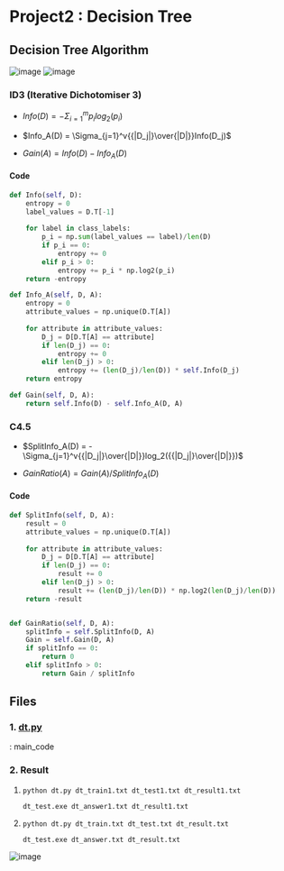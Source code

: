 # Project2 : Decision Tree

## Decision Tree Algorithm

![image](https://github.com/Hyunjoon83/DataScience/assets/141709404/49289603-2dd4-4364-bcb5-69fb800181b5)
![image](https://github.com/Hyunjoon83/DataScience/assets/141709404/5c828e69-da5c-4977-9c6f-4291c449eb92)

### ID3 (Iterative Dichotomiser 3)

- $Info(D)=-\Sigma_{i=1}^{m}p_i log_2(p_i)$
  
- $Info_A(D) = \Sigma_{j=1}^v{{|D_j|}\over{|D|}}Info(D_j)$
  
- $Gain(A) = Info(D) - Info_A(D)$

#### Code

```python
def Info(self, D):
    entropy = 0
    label_values = D.T[-1]
    
    for label in class_labels:
        p_i = np.sum(label_values == label)/len(D)
        if p_i == 0:
            entropy += 0
        elif p_i > 0:
            entropy += p_i * np.log2(p_i)
    return -entropy

def Info_A(self, D, A):
    entropy = 0
    attribute_values = np.unique(D.T[A])
  
    for attribute in attribute_values:
        D_j = D[D.T[A] == attribute]
        if len(D_j) == 0:
            entropy += 0
        elif len(D_j) > 0:
            entropy += (len(D_j)/len(D)) * self.Info(D_j)
    return entropy

def Gain(self, D, A):
    return self.Info(D) - self.Info_A(D, A)
```


### C4.5

- $SplitInfo_A(D) = -\Sigma_{j=1}^v{{|D_j|}\over{|D|}}log_2({{|D_j|}\over{|D|}})$

- $GainRatio(A) = Gain(A) / SplitInfo_A(D)$

#### Code
```python
def SplitInfo(self, D, A):
    result = 0
    attribute_values = np.unique(D.T[A])
    
    for attribute in attribute_values:
        D_j = D[D.T[A] == attribute]
        if len(D_j) == 0:
            result += 0
        elif len(D_j) > 0:
            result += (len(D_j)/len(D)) * np.log2(len(D_j)/len(D))
    return -result


def GainRatio(self, D, A):
    splitInfo = self.SplitInfo(D, A)
    Gain = self.Gain(D, A)
    if splitInfo == 0:
        return 0
    elif splitInfo > 0:
        return Gain / splitInfo
```

## Files

### 1. [dt.py](https://github.com/Hyunjoon83/DataScience/blob/main/Project2_Decision_Tree/dt.py)

: main_code

### 2. Result
1) ```python dt.py dt_train1.txt dt_test1.txt dt_result1.txt```
   
   ```dt_test.exe dt_answer1.txt dt_result1.txt```
   
2) ```python dt.py dt_train.txt dt_test.txt dt_result.txt```
   
   ```dt_test.exe dt_answer.txt dt_result.txt```
   
![image](https://github.com/Hyunjoon83/DataScience/assets/141709404/78dd369e-80f9-4246-aca9-3f83932642a0)
